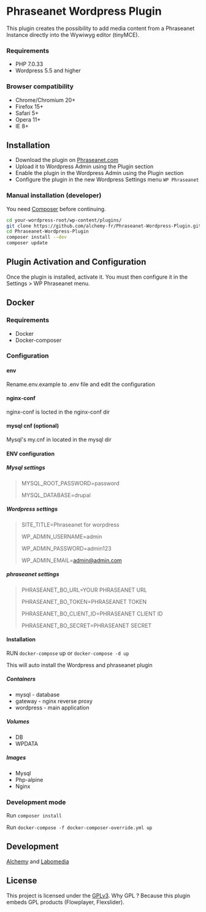 # Phraseanet Wordpress Plugin

This plugin creates the possibility to add media content from a Phraseanet Instance directly into the Wywiwyg editor (tinyMCE).

### Requirements
* PHP 7.0.33
* Wordpress 5.5 and higher

### Browser compatibility
* Chrome/Chromium 20+
* Firefox 15+
* Safari 5+
* Opera 11+
* IE 8+

## Installation

 - Download the plugin on [Phraseanet.com](https://www.phraseanet.com/download/)
 - Upload it to Wordpress Admin using the Plugin section
 - Enable the plugin in the Wordpress Admin using the Plugin section
 - Configure the plugin in the new Wordpress Settings menu `WP Phraseanet`

### Manual installation (developer)

You need [Composer](http://getcomposer.org/) before continuing.

```bash
cd your-wordpress-root/wp-content/plugins/
git clone https://github.com/alchemy-fr/Phraseanet-Wordpress-Plugin.git
cd Phraseanet-Wordpress-Plugin
composer install --dev
composer update
```
	
## Plugin Activation and Configuration
Once the plugin is installed, activate it. You must then configure it in the Settings > WP Phraseanet menu.






## Docker


### Requirements

* Docker
* Docker-composer

### Configuration

#### env

Rename.env.example to .env file and edit the configuration


#### nginx-conf

nginx-conf is locted in the nginx-conf dir

#### mysql cnf (optional)

Mysql's my.cnf in located in the mysql dir

#### ENV configuration

##### Mysql settings

> MYSQL_ROOT_PASSWORD=password
> 
> MYSQL_DATABASE=drupal


##### Wordpress settings


> SITE_TITLE=Phraseanet for worpdress
> 
> WP_ADMIN_USERNAME=admin
> 
> WP_ADMIN_PASSWORD=admin123
> 
> WP_ADMIN_EMAIL=admin@admin.com


##### phraseanet settings

> PHRASEANET_BO_URL=YOUR PHRASEANET URL
> 
> PHRASEANET_BO_TOKEN=PHRASEANET TOKEN
> 
> PHRASEANET_BO_CLIENT_ID=PHRASEANET CLIENT ID
> 
> PHRASEANET_BO_SECRET=PHRASEANET SECRET


#### Installation

RUN `docker-compose` up or `docker-compose -d up`

This will auto install the Wordpress and phraseanet plugin



##### Containers

* mysql - database
* gateway - nginx reverse proxy
* wordpress - main application

##### Volumes

* DB
* WPDATA

##### Images

* Mysql 
* Php-alpine 
* Nginx




### Development mode

Run `composer install`

Run `docker-compose -f docker-composer-override.yml up `







## Development
[Alchemy](http://www.alchemy.fr/) and [Labomedia](http://labomedia.org)


## License
This project is licensed under the [GPLv3](http://www.gnu.org/licenses/gpl-3.0.html).
Why GPL ? Because this plugin embeds GPL products (Flowplayer, Flexslider). 
